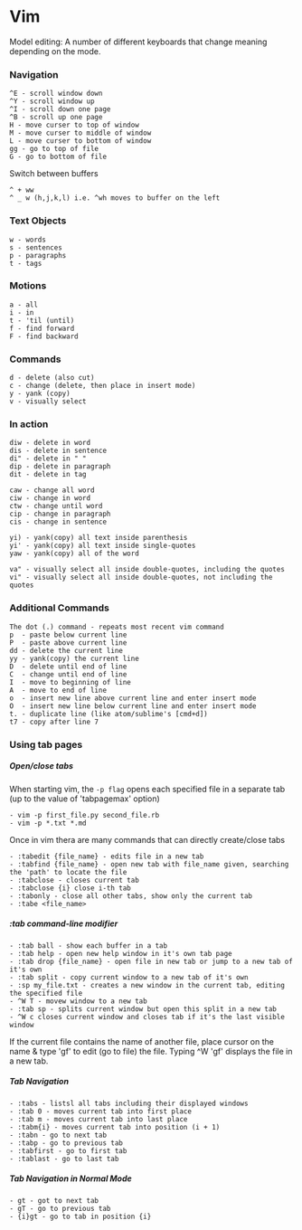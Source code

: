 # Vim
Model editing: A number of different keyboards that change meaning depending on the mode.

### Navigation

    ^E - scroll window down
    ^Y - scroll window up
    ^I - scroll down one page
    ^B - scroll up one page
    H - move curser to top of window
    M - move curser to middle of window
    L - move curser to bottom of window
    gg - go to top of file
    G - go to bottom of file

 Switch between buffers
 
    ^ + ww 
    ^ _ w (h,j,k,l) i.e. ^wh moves to buffer on the left

### Text Objects

    w - words
    s - sentences
    p - paragraphs
    t - tags
    
### Motions
    
    a - all
    i - in 
    t - 'til (until)
    f - find forward
    F - find backward
    
### Commands

    d - delete (also cut)
    c - change (delete, then place in insert mode)
    y - yank (copy)
    v - visually select
    
### In action

    diw - delete in word
    dis - delete in sentence
    di" - delete in " "
    dip - delete in paragraph
    dit - delete in tag
    
    caw - change all word 
    ciw - change in word
    ctw - change until word
    cip - change in paragraph
    cis - change in sentence
    
    yi) - yank(copy) all text inside parenthesis
    yi' - yank(copy) all text inside single-quotes
    yaw - yank(copy) all of the word
    
    va" - visually select all inside double-quotes, including the quotes
    vi" - visually select all inside double-quotes, not including the quotes
    
### Additional Commands

    The dot (.) command - repeats most recent vim command
    p  - paste below current line
    P  - paste above current line
    dd - delete the current line
    yy - yank(copy) the current line
    D  - delete until end of line
    C  - change until end of line
    I  - move to beginning of line
    A  - move to end of line
    o  - insert new line above current line and enter insert mode
    O  - insert new line below current line and enter insert mode
    t. - duplicate line (like atom/sublime's [cmd+d])
    t7 - copy after line 7
    
### Using tab pages

##### Open/close tabs
When starting vim, the <code>-p flag</code> opens each specified file in a separate tab (up to the value of 'tabpagemax' option)

    - vim -p first_file.py second_file.rb
    - vim -p *.txt *.md

Once in vim thera are many commands that can directly create/close tabs

    - :tabedit {file_name} - edits file in a new tab
    - :tabfind {file_name} - open new tab with file_name given, searching the 'path' to locate the file
    - :tabclose - closes current tab
    - :tabclose {i} close i-th tab
    - :tabonly - close all other tabs, show only the current tab
    - :tabe <file_name>

##### :tab command-line modifier

    - :tab ball - show each buffer in a tab
    - :tab help - open new help window in it's own tab page
    - :tab drop {file_name} - open file in new tab or jump to a new tab of it's own
    - :tab split - copy current window to a new tab of it's own
    - :sp my_file.txt - creates a new window in the current tab, editing the specified file
    - ^W T - movew window to a new tab
    - :tab sp - splits current window but open this split in a new tab
    - ^W c closes current window and closes tab if it's the last visible window

    
If the current file contains the name of another file, place cursor on the name & type 'gf' to edit (go to file) the file. Typing ^W 'gf' displays the file in a new tab.

##### Tab Navigation

    - :tabs - listsl all tabs including their displayed windows
    - :tab 0 - moves current tab into first place
    - :tab m - moves current tab into last place
    - :tabm{i} - moves current tab into position (i + 1)
    - :tabn - go to next tab
    - :tabp - go to previous tab
    - :tabfirst - go to first tab
    - :tablast - go to last tab

##### Tab Navigation in Normal Mode

    - gt - got to next tab
    - gT - go to previous tab
    - {i}gt - go to tab in position {i}
